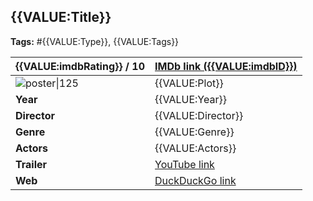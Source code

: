 ## {{VALUE:Title}}

**Tags:** #{{VALUE:Type}}, {{VALUE:Tags}}

| **{{VALUE:imdbRating}}** / 10    | [IMDb link ({{VALUE:imdbID}})](https://www.imdb.com/title/{{VALUE:imdbID}}/)                                   |
| -------------------------------- | -------------------------------------------------------------------------------------------------------------- |
| ![poster\|125]({{VALUE:Poster}}) | {{VALUE:Plot}}                                                                                                 |
| **Year**                         | {{VALUE:Year}}                                                                                                 |
| **Director**                     | {{VALUE:Director}}                                                                                             |
| **Genre**                        | {{VALUE:Genre}}                                                                                                |
| **Actors**                       | {{VALUE:Actors}}                                                                                               |
| **Trailer**                      | <a href="https://www.youtube.com/results?search_query={{VALUE:Title}} {{VALUE:Year}} trailer">YouTube link</a> |
| **Web**                          | <a href="https://duckduckgo.com/?q={{VALUE:Title}} {{VALUE:Year}}">DuckDuckGo link</a>                         |

